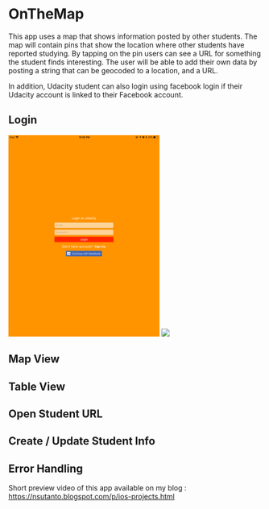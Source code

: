 # OnTheMap

This app uses a map that shows information posted by other students. The map will contain pins that show the location where other students have reported studying. By tapping on the pin users can see a URL for something the student finds interesting. The user will be able to add their own data by posting a string that can be geocoded to a location, and a URL.

In addition, Udacity student can also login using facebook login if their Udacity account is linked to their Facebook account.

## Login
<img src="https://github.com/nsutanto/ios-OnTheMap/blob/master/Presentation/IMG_0156.PNG" width="300">
<img src="https://media.giphy.com/media/l378gA9ZcrPUJnbTG/giphy.gif" width="600">

## Map View

## Table View

## Open Student URL

## Create / Update Student Info

## Error Handling

Short preview video of this app available on my blog : https://nsutanto.blogspot.com/p/ios-projects.html


